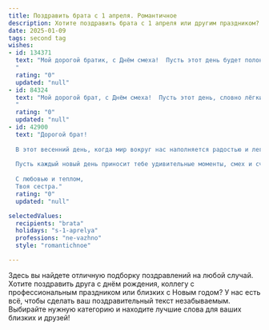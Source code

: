 ```yaml
---
title: Поздравить брата с 1 апреля. Романтичное
description: Хотите поздравить брата с 1 апреля или другим праздником? Наш ИИ создаст незабываемое поздравление, а вы обязательно выделитесь среди других.  
date: 2025-01-09
tags: second tag
wishes:
- id: 134371
  text: "Мой дорогой братик, с Днём смеха!  Пусть этот день будет полон не только шуток и веселья, но и той нежной, тёплой радости, которую ты даришь мне своим существованием.  Ты – самый удивительный человек в моей жизни, и я бесконечно ценю тебя, твою поддержку и любовь. Пусть этот день станет началом новой главы, наполненной счастьем и невероятными открытиями, подобно волшебству, которое скрывается в каждом мгновении нашей жизни.  Люблю тебя!
  "
  rating: "0"
  updated: "null"
- id: 84324
  text: "Мой дорогой брат, с Днём смеха!  Пусть этот день, словно лёгкий весенний ветерок, принесёт тебе море радости,  искрометного юмора и исполнение самых заветных желаний.  Пусть твоя жизнь будет наполнена яркими красками,  а любовь и счастье окружают тебя всегда, как нежные солнечные лучи.  Я люблю тебя!
  "
  rating: "0"
  updated: "null"
- id: 42900
  text: "Дорогой брат!
  
  В этот весенний день, когда мир вокруг нас наполняется радостью и легким смехом, я хочу поздравить тебя с 1 апреля! Пусть каждый момент будет наполнен вдохновением и нежностью, а жизнь дарит только самые яркие и искренние эмоции.
  
  Пусть каждый новый день приносит тебе удивительные моменты, смех и счастье. Я желаю тебе море любви и искренних отношений, которые согревают душу и делают сердце счастливым.
  
  С любовью и теплом,
  Твоя сестра."
  rating: "0"
  updated: "null"

selectedValues:
  recipients: "brata"
  holidays: "s-1-aprelya"
  professions: "ne-vazhno"
  style: "romantichnoe"

---
```


Здесь вы найдете отличную подборку поздравлений на любой случай.
Хотите поздравить друга с днём рождения, коллегу с профессиональным праздником или близких с Новым годом? У нас есть всё, чтобы сделать ваш поздравительный текст незабываемым. Выбирайте нужную категорию и находите лучшие слова для ваших близких и друзей!
